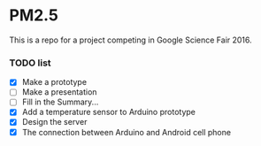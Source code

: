 # PM2.5

This is a repo for a project competing in Google Science Fair 2016.


### TODO list

- [x] Make a prototype
- [ ] Make a presentation
- [ ] Fill in the Summary...
- [x] Add a temperature sensor to Arduino prototype
- [x] Design the server
- [x] The connection between Arduino and Android cell phone
